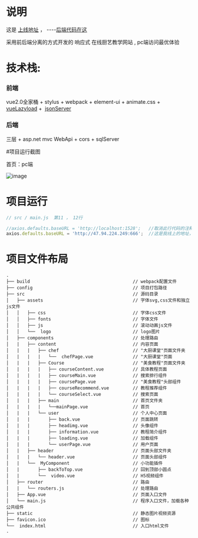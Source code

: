# 说明
这是 [上线地址](http://47.94.224.249/) ， ----[后端代码在这](https://github.com/SeaBiscuit-Z/cookServer "asp.net webapi") 

采用前后端分离的方式开发的 响应式 在线厨艺教学网站 , pc端访问最优体验

# 技术栈:

### 前端
vue2.0全家桶 + stylus + webpack  + element-ui + animate.css + [vueLazyload](https://github.com/hilongjw/vue-lazyload)  +  [jsonServer](https://github.com/typicode/json-server)

### 后端
三层 + asp.net mvc WebApi + cors + sqlServer

#项目运行截图

首页：pc端

![image](https://github.com/SeaBiscuitbyZS/ImageCache/cook/首页.jpg) 





# 项目运行

```Javascript
// src / main.js  第11 ， 12行 

//axios.defaults.baseURL = 'http://localhost:1528';   //取消此行代码的注释，将后面的路径改为后端后运行的路径
axios.defaults.baseURL = 'http://47.94.224.249:666';  //这是我线上的地址，把此行代码注释
```


# 项目文件布局

```
.
├── build                                       // webpack配置文件
├── config                                      // 项目打包路径
├── src                                         // 源码目录
│   ├── assets                                  // 字体svg,css文件和独立js文件
│   │   ├── css                                 // 字体css文件
│   │   ├── fonts                               // 字体文件
│   │   ├── js                                  // 滚动动画js文件
│   │   └──  logo                               // logo图片
│   ├── components                              // 处理路由
│   |   ├── content                             // 内容页面
│   |   |   ├── chef                            // "大厨课堂"页面文件夹
│   |   |   |   └──  chefPage.vue               // "大厨课堂"页面
│   |   |   ├── Course                          // "美食教程"页面文件夹
│   |   |   |   ├── courseContent.vue           // 具体教程页面
│   |   |   |   ├── courseMain.vue              // 搜索排行组件
│   |   |   |   ├── coursePage.vue              // "美食教程"头部组件
│   |   |   |   ├── courseRecommend.vue         // 教程推荐组件
│   |   |   |   └── courseSelect.vue            // 搜索页面
│   |   |   ├── main                            // 首页文件夹
│   |   |   |   └──mainPage.vue                 // 首页
│   |   |   └── user                            // 个人中心页面
│   |   |       ├── back.vue                    // 页面跳转
│   |   |       ├── headimg.vue                 // 头像组件
│   |   |       ├── information.vue             // 教程简介组件
│   |   |       ├── loading.vue                 // 加载组件
│   |   |       └── userPage.vue                // 用户页面
│   |   ├── header                              // 页面头部文件夹
│   |   |   └── header.vue                      // 页面头部组件
│   |   └──  MyComponent                        // 小功能插件
│   |       ├── backToTop.vue                   // 回到顶部小圆点
│   |       └──  video.vue                      // H5视频组件
│   ├── router                                  // 路由
│   |   └── routers.js                          // 处理路由
│   ├── App.vue                                 // 页面入口文件
│   └── main.js                                 // 程序入口文件，加载各种公共组件
├── static                                      // 静态图片视频资源
├── favicon.ico                                 // 图标
└──  index.html                                 // 入口html文件
.
```
